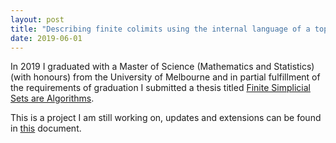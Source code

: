 ```yaml
---
layout: post
title: "Describing finite colimits using the internal language of a topos"
date: 2019-06-01
---
```


In 2019 I graduated with a Master of Science (Mathematics and Statistics) (with honours) from the University of Melbourne and in partial fulfillment of the requirements of graduation I submitted a thesis titled <a href = "https://williamtroiani.github.io/pdfs/FiniteSimplicialSetsAreAlgorithms.pdf">Finite Simplicial Sets are Algorithms</a>.

This is a project I am still working on, updates and extensions can be found in <a href = "https://williamtroiani.github.io/FiniteSimplicialSetsAsAlgorithms.pdf">this</a> document.
